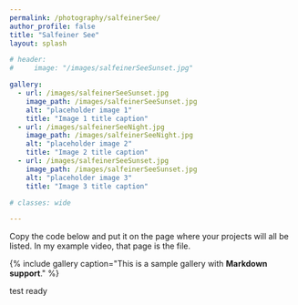 ```yaml
---
permalink: /photography/salfeinerSee/
author_profile: false
title: "Salfeiner See"
layout: splash

# header: 
#     image: "/images/salfeinerSeeSunset.jpg"

gallery:
  - url: /images/salfeinerSeeSunset.jpg
    image_path: /images/salfeinerSeeSunset.jpg
    alt: "placeholder image 1"
    title: "Image 1 title caption"
  - url: /images/salfeinerSeeNight.jpg
    image_path: /images/salfeinerSeeNight.jpg
    alt: "placeholder image 2"
    title: "Image 2 title caption"
  - url: /images/salfeinerSeeSunset.jpg
    image_path: /images/salfeinerSeeSunset.jpg
    alt: "placeholder image 3"
    title: "Image 3 title caption"

# classes: wide

---
```


Copy the code below and put it on the page where your projects will all be listed.
In my example video, that page is the file.

{% include gallery caption="This is a sample gallery with **Markdown support**." %}


test ready